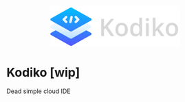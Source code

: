 <p align="center">
  <img src="public/assets/kodiko-logo-text.png" alt="kodiko logo" style="width: 300px;"></img>
</p>

# Kodiko [wip]

Dead simple cloud IDE

